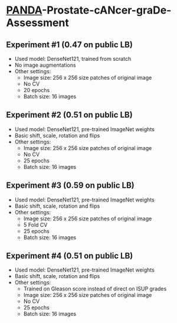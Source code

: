 # [PANDA](https://www.kaggle.com/c/prostate-cancer-grade-assessment)-Prostate-cANcer-graDe-Assessment

## Experiment #1 (0.47 on public LB)
- Used model: DenseNet121, trained from scratch
- No image augmentations
- Other settings:
  - Image size: 256 x 256 size patches of original image
  - No CV
  - 20 epochs
  - Batch size: 16 images

## Experiment #2 (0.51 on public LB)
- Used model: DenseNet121, pre-trained ImageNet weights
- Basic shift, scale, rotation and flips
- Other settings:
  - Image size: 256 x 256 size patches of original image
  - No CV
  - 25 epochs
  - Batch size: 16 images

## Experiment #3 (0.59 on public LB)
- Used model: DenseNet121, pre-trained ImageNet weights
- Basic shift, scale, rotation and flips
- Other settings:
  - Image size: 256 x 256 size patches of original image
  - 5 Fold CV
  - 25 epochs
  - Batch size: 16 images

## Experiment #4 (0.51 on public LB)
- Used model: DenseNet121, pre-trained ImageNet weights
- Basic shift, scale, rotation and flips
- Other settings:
  - Trained on Gleason score instead of direct on ISUP grades
  - Image size: 256 x 256 size patches of original image
  - No CV
  - 25 epochs
  - Batch size: 16 images
